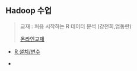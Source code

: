 ## Hadoop 수업 

> 교재 : 처음 시작하는 R 데이터 분석 (강전희,엄동란)
>
> [온라인교재](https://thebook.io/006723)

* [R 설치/변수](./R(1일차).md)

* 

  


